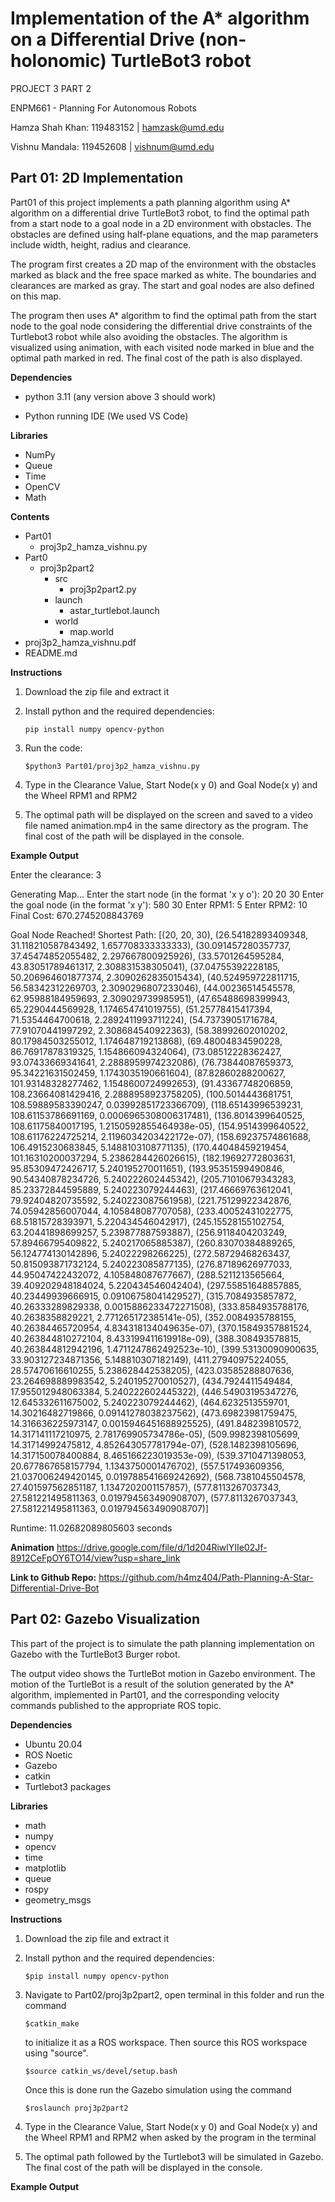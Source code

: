 # Implementation of the A* algorithm on a Differential Drive (non-holonomic) TurtleBot3 robot

PROJECT 3 PART 2

ENPM661 - Planning For Autonomous Robots

Hamza Shah Khan: 119483152 | hamzask@umd.edu

Vishnu Mandala: 119452608 | vishnum@umd.edu

## Part 01: 2D Implementation

Part01 of this project implements a path planning algorithm using A* algorithm on a differential drive TurtleBot3 robot, to find the optimal path from a start node to a goal node in a 2D environment with obstacles. The obstacles are defined using half-plane equations, and the map parameters include width, height, radius and clearance.

The program first creates a 2D map of the environment with the obstacles marked as black and the free space marked as white. The boundaries and clearances are marked as gray. The start and goal nodes are also defined on this map.

The program then uses A* algorithm to find the optimal path from the start node to the goal node considering the differential drive constraints of the Turtlebot3 robot while also avoiding the obstacles. The algorithm is visualized using animation, with each visited node marked in blue and the optimal path marked in red. The final cost of the path is also displayed.

**Dependencies**

* python 3.11 (any version above 3 should work)
	
* Python running IDE (We used VS Code)

**Libraries**
* NumPy
* Queue
* Time
* OpenCV
* Math

**Contents**

* Part01
  * proj3p2_hamza_vishnu.py
* Part0
  * proj3p2part2
    * src	
      * proj3p2part2.py		
    * launch	
      * astar_turtlebot.launch			
    * world	
      * map.world			
* proj3p2_hamza_vishnu.pdf
* README.md

**Instructions**
1. Download the zip file and extract it
	
2. Install python and the required dependencies: 

	`pip install numpy opencv-python`
	
3. Run the code:

	`$python3 Part01/proj3p2_hamza_vishnu.py`
	
4. Type in the Clearance Value, Start Node(x y 0) and Goal Node(x y) and the Wheel RPM1 and RPM2
	
5. The optimal path will be displayed on the screen and saved to a video file named animation.mp4 in the same directory as the program. The final cost of the path will be displayed in the console.

**Example Output**

Enter the clearance: 3

Generating Map...
Enter the start node (in the format 'x y o'): 20 20 30
Enter the goal node (in the format 'x y'): 580 30
Enter RPM1: 5
Enter RPM2: 10
Final Cost:  670.2745208843769

Goal Node Reached!
Shortest Path:  [(20, 20, 30), (26.54182893409348, 31.118210587843492, 1.657708333333333), (30.091457280357737, 37.45474852055482, 2.297667800925926), (33.5701264595284, 43.83051789461317, 2.308831538305041), (37.04755392228185, 50.206964601877374, 2.3090262835015434), (40.524959722811715, 56.58342312269703, 2.3090296807233046), (44.00236514545578, 62.95988184959693, 2.309029739985951), (47.65488698399943, 65.2290444569928, 1.174654741019755), (51.25778415417394, 71.5354464700618, 2.2892411993711224), (54.73739051716784, 77.91070441997292, 2.308684540922363), (58.38992602010202, 80.17984503255012, 1.174648719213868), (69.48004834590228, 86.76917878319325, 1.154866094324064), (73.08512228362427, 93.07433669341641, 2.2888959974232086), (76.73844087659373, 95.34221631502459, 1.1743035190661604), (87.82860288200627, 101.93148328277462, 1.1548600724992653), (91.43367748206859, 108.23664081429416, 2.2888958923758205), (100.5014443681751, 108.59889583390247, 0.03992851723366709), (118.65143996539231, 108.61153786691169, 0.0006965308006317481), (136.8014399640525, 108.61175840017195, 1.2150592855464938e-05), (154.9514399640522, 108.61176224725214, 2.1196034203422172e-07), (158.69237574861688, 106.4915230683845, 5.1488103108771135), (170.44048459219454, 101.16310200037294, 5.2386284426026615), (182.19692772803631, 95.85309472426717, 5.240195270011651), (193.95351599490846, 90.54340878234726, 5.240222602445342), (205.71010679343283, 85.23372844595889, 5.240223079244463), (217.46669763612041, 79.92404820735592, 5.240223087561958), (221.75129922342876, 74.05942856007044, 4.105848087707058), (233.40052431022775, 68.51815728393971, 5.220434546042917), (245.15528155102754, 63.20441898699257, 5.239877887593887), (256.9118404203249, 57.89466795409822, 5.240217065885387), (260.83070384889265, 56.124774130142896, 5.24022298266225), (272.58729468263437, 50.815093871732124, 5.240223085877135), (276.87189626977033, 44.95047422432072, 4.105848087677667), (288.5211213565664, 39.409202948184024, 5.220434546042404), (297.55851648857885, 40.23449939666915, 0.09106758041429527), (315.7084935857872, 40.26333289829338, 0.0015886233472271508), (333.8584935788176, 40.2638358829221, 2.771265172385141e-05), (352.0084935788155, 40.26384465720954, 4.834318134049635e-07), (370.15849357881524, 40.263844810272104, 8.433199411619918e-09), (388.308493578815, 40.263844812942196, 1.4711247862492523e-10), (399.53130090900635, 33.903127234871356, 5.148810307182149), (411.27940975224055, 28.57470616610255, 5.238628442538205), (423.03585288807636, 23.264698889983542, 5.240195270010527), (434.7924411549484, 17.955012948063384, 5.240222602445322), (446.54903195347276, 12.645332611675002, 5.240223079244462), (464.6232513559701, 14.30216482719866, 0.09141278038237562), (473.69823981759475, 14.316636225973147, 0.0015946451688925525), (491.848239810572, 14.317141117210975, 2.781769905734786e-05), (509.9982398105699, 14.31714992475812, 4.852643057781794e-07), (528.1482398105696, 14.317150078400884, 8.465166223019353e-09), (539.3710471398053, 20.677867658157794, 1.1343750001476702), (557.517493609356, 21.037006249420145, 0.019788541669242692), (568.7381045504578, 27.401597562851187, 1.1347202001157857), (577.8113267037343, 27.581221495811363, 0.019794563490908707), (577.8113267037343, 27.581221495811363, 0.019794563490908707)]

Runtime: 11.02682089805603 seconds

**Animation**
https://drive.google.com/file/d/1d204RiwlYIIe02Jf-8912CeFpOY6TO14/view?usp=share_link


**Link to Github Repo:** https://github.com/h4mz404/Path-Planning-A-Star-Differential-Drive-Bot

## Part 02: Gazebo Visualization

This part of the project is to simulate the path planning implementation on Gazebo with the TurtleBot3 Burger robot.

The output video shows the TurtleBot motion in Gazebo environment. The motion of 
the TurtleBot is a result of the solution generated by the A* algorithm, implemented in Part01, and the 
corresponding velocity commands published to the appropriate ROS topic. 

**Dependencies**

* Ubuntu 20.04
* ROS Noetic
* Gazebo
* catkin
* Turtlebot3 packages

**Libraries**

* math
* numpy
* opencv
* time
* matplotlib
* queue
* rospy
* geometry_msgs

**Instructions**
1. Download the zip file and extract it
	
2. Install python and the required dependencies:

	`$pip install numpy opencv-python`
	
3. Navigate to Part02/proj3p2part2, open terminal in this folder and run the command

	  `$catkin_make`
	  
	  to initialize it as a ROS workspace. Then source this ROS workspace using "source".
	  
	  `$source catkin_ws/devel/setup.bash`
	  
	  Once this is done run the Gazebo simulation using the command 
	  
	  `$roslaunch proj3p2part2`
	   
4. Type in the Clearance Value, Start Node(x y 0) and Goal Node(x y) and the Wheel RPM1 and RPM2 when asked by the program in the 
	    terminal
5. The optimal path followed by the Turtlebot3 will be simulated in Gazebo. The final cost of the path will be displayed in the console.

**Example Output**
